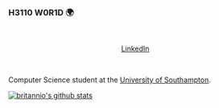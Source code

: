 ### H3110 W0R1D 🌍

<br>
<p align='center'>
<a href="https://www.linkedin.com/in/britannio" target="_blank">LinkedIn</a>
</p>
<br>

Computer Science student at the [University of Southampton](https://www.southampton.ac.uk/).

[![britannio's github stats](https://github-readme-stats.vercel.app/api?username=britannio&show_icons=true&theme=dark)](https://github.com/britannio/)
<!--
**britannio/britannio** is a ✨ _special_ ✨ repository because its `README.md` (this file) appears on your GitHub profile.

Here are some ideas to get you started:

- 🔭 I’m currently working on ...
- 🌱 I’m currently learning ...
- 👯 I’m looking to collaborate on ...
- 🤔 I’m looking for help with ...
- 💬 Ask me about ...
- 📫 How to reach me: ...
- 😄 Pronouns: ...
- ⚡ Fun fact: ...
-->
